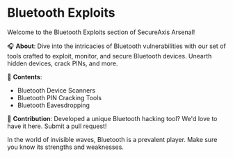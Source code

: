 # Bluetooth Exploits

Welcome to the Bluetooth Exploits section of SecureAxis Arsenal!

🎧 **About**:
Dive into the intricacies of Bluetooth vulnerabilities with our set of tools crafted to exploit, monitor, and secure Bluetooth devices. Unearth hidden devices, crack PINs, and more.

📖 **Contents**:
- Bluetooth Device Scanners
- Bluetooth PIN Cracking Tools
- Bluetooth Eavesdropping

🚀 **Contribution**:
Developed a unique Bluetooth hacking tool? We'd love to have it here. Submit a pull request!

In the world of invisible waves, Bluetooth is a prevalent player. Make sure you know its strengths and weaknesses.

